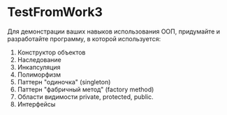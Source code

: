 # TestFromWork3

Для демонстрации ваших навыков использования ООП, придумайте и разработайте программу, в которой
используется:
1. Конструктор объектов
2. Наследование
3. Инкапсуляция
4. Полиморфизм
5. Паттерн "одиночка" (singleton)
6. Паттерн "фабричный метод" (factory method)
7. Области видимости private, protected, public.
8. Интерфейсы
